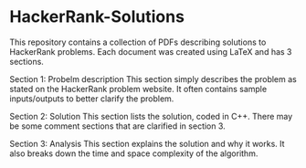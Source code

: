 # HackerRank-Solutions

This repository contains a collection of PDFs describing solutions to HackerRank problems. Each document was created using LaTeX and has 3 sections.

Section 1: Probelm description
  This section simply describes the problem as stated on the HackerRank problem website. It often contains sample inputs/outputs to better clarify the problem.
  
Section 2: Solution
  This section lists the solution, coded in C++. There may be some comment sections that are clarified in section 3.
  
Section 3: Analysis
  This section explains the solution and why it works. It also breaks down the time and space complexity of the algorithm.
